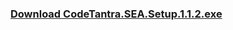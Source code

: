 ### [Download CodeTantra.SEA.Setup.1.1.2.exe](https://github.com/ct-code/sea/releases/download/v1.1.2/CodeTantra.SEA.Setup.1.1.2.exe)